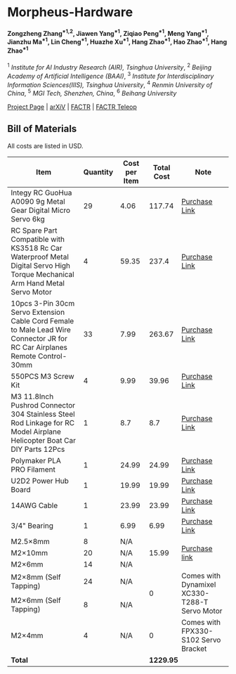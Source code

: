 # Morpheus-Hardware
#### Zongzheng Zhang<sup>\*1,2</sup>, Jiawen Yang<sup>\*1</sup>, Ziqiao Peng<sup>\*1</sup>, Meng Yang<sup>\*1</sup>, Jianzhu Ma<sup>\*1</sup>, Lin Cheng<sup>\*1</sup>, Huazhe Xu<sup>\*1</sup>, Hang Zhao<sup>\*1</sup>, Hao Zhao<sup>\*1</sup>, Hang Zhao<sup>\*1</sup>
<sup>1</sup> _Institute for AI Industry Research (AIR), Tsinghua University_, <sup>2</sup> _Beijing Academy of Artificial Intelligence (BAAI)_, <sup>3</sup> _Institute for Interdisciplinary Information Sciences(IIIS), Tsinghua University_, <sup>4</sup> _Renmin University of China_, <sup>5</sup> _MGI Tech, Shenzhen, China_, <sup>6</sup> _Beihang University_

[Project Page](https://jasonjzliu.com/factr/) | [arXiV](https://arxiv.org/abs/2502.17432) | [FACTR](https://github.com/RaindragonD/factr/) | [FACTR Teleop](https://github.com/RaindragonD/factr_teleop/) 


## Bill of Materials
All costs are listed in USD.
<table>
  <thead>
    <tr>
      <th>Item</th>
      <th>Quantity</th>
      <th>Cost per Item</th>
      <th>Total Cost</th>
      <th>Note</th>
    </tr>
  </thead>
  <tbody>
    <tr>
      <td>Integy RC GuoHua A0090 9g Metal Gear Digital Micro Servo 6kg</td>
      <td>29</td>
      <td>4.06</td>
      <td>117.74</td>
      <td><a href="https://www.amazon.com/Integy-Model-C30371-GuoHua-Digital/dp/B09CXFTQD5">Purchase Link</a></td>
    </tr>
    <tr>
      <td>RC Spare Part Compatible with KS3518 Rc Car Waterproof Metal Digital Servo High Torque Mechanical Arm Hand Metal Servo Motor</td>
      <td>4</td>
      <td>59.35</td>
      <td>237.4</td>
      <td><a href="https://www.amazon.com/Compatible-KS3518-Waterproof-Digital-Mechanical/dp/B0F5M32RWP/ref=sr_1_1?crid=1ZYFWMTZ673IX&dib=eyJ2IjoiMSJ9.-IVdW-9xaY5TRunRA-fOByCKFwmgexoFSscOU4XObak_OgGp7tPTxuHn8rTex6RdVW8ZzTqmt-93lmZKtKbQbg.OwY5YXJU8kzRU_SVa4rOSpwvaStMnNZica_KsrZkigQ&dib_tag=se&keywords=KS3518&qid=1746275568&sprefix=ks3518%2Caps%2C524&sr=8-1">Purchase Link</a></td>
    </tr>
    <tr>
      <td>10pcs 3-Pin 30cm Servo Extension Cable Cord Female to Male Lead Wire Connector JR for RC Car Airplanes Remote Control-30mm</td>
      <td>33</td>
      <td>7.99</td>
      <td>263.67</td>
      <td><a href="https://www.amazon.com/ACEIRMC-Extension-Connector-Airplanes-Control/dp/B0CQ4QKDF4/ref=sr_1_1?crid=3J3MP55GZNXLH&dib=eyJ2IjoiMSJ9.dJ_7icrl7y_zcruG1rNP4gqMaCfjh7ZtjSwXCe8N0OHYAU6RNconHDlLu6u522g7KnUTjhK2TPnz88rJc0_sPFffWlyGiBy5AzQJzvl6NPlW11uXoEdy47y66cfeZ5t5s2S1Y0jxeK_MCJawDdH71p8KJL639Gn7mTsfxt8Wqg8Xl4gZNXHwW9nznBM8SVITe45HqTYbllLpcY2Yv7PvEXAgQFDjfKzjzrL2GThyj0qEqy6UsxdYl_-s_Gz_DE7APEpsvnYgLSLngVwKopAfBFNPWn0Efgr-5bIizl3B5Vk.Cf0EkTrjzDuOPsP6g5Z1neA-BpsSIktmKU1wx2UKClY&dib_tag=se&keywords=10pcs%2B3-Pin%2B30cm%2BServo%2BExtension%2BCable%2BCord%2BFemale%2Bto%2BMale%2BLead%2BWire%2BConnector%2BJR%2Bfor%2BRC%2BCar%2BAirplanes%2BRemote%2BControl&qid=1746276797&sprefix=10pcs%2B3-pin%2B30cm%2Bservo%2Bextension%2Bcable%2Bcord%2Bfemale%2Bto%2Bmale%2Blead%2Bwire%2Bconnector%2Bjr%2Bfor%2Brc%2Bcar%2Bairplanes%2Bremote%2Bcontrol%2Caps%2C1007&sr=8-1&th=1">Purchase Link</a></td>
    </tr>
    <tr>
      <td>550PCS M3 Screw Kit</td>
      <td>4</td>
      <td>9.99</td>
      <td>39.96</td>
      <td><a href="https://www.amazon.com/Bemaka-550PCS-Washers-Assortment-Stainless/dp/B0D5CSSYGH/ref=sr_1_3?crid=3I297HCT5TOLQ&dib=eyJ2IjoiMSJ9.okmcfd6HyVTJIzNKNtB4FzL5gUiqx03RpjxbclyBtirWbdz31U-Z-v3emuozcGUyQDJRwp0pTkhCtpuRK8fNdjtT8qIjdSXJpyGl9snh0MtOGcIQ5Oyw5SdlZA_NJ3HUDntG66DobARBKUCOT_2a-YezcjxMEXg5pVeVdZmy71fjnJZHLODOjJkWR8oY4jG6iH3bhGh464G9uo_7DKZzt5LXcCVtQgG4aXnVEjOVzko.pzqDIS308TxAJsvm6v4tA4x-2eJg8bWnyruLxR_KITo&dib_tag=se&keywords=stainless%2Bsteel%2BM3%2Bscrew%2Band%2Bnut%2Bset&qid=1746276660&sprefix=stainless%2Bsteel%2Bm%2Bscrew%2Band%2Bnut%2Bset%2Caps%2C1258&sr=8-3&th=1">Purchase Link</a></td>
    </tr>
    <tr>
      <td>M3 11.8Inch Pushrod Connector 304 Stainless Steel Rod Linkage for RC Model Airplane Helicopter Boat Car DIY Parts 12Pcs</td>
      <td>1</td>
      <td>8.7</td>
      <td>8.7</td>
      <td><a href="https://www.amazon.com/11-8Inch-Connector-Stainless-Airplane-Helicopter/dp/B0BGQZK6HK/ref=sr_1_23?crid=QHSI5URBI5JS&dib=eyJ2IjoiMSJ9.-ax7qPa1otcitqggRyWXTn02V6ZPnFc4uqnrqz9O4VZgzbX7-5i4P50RrUKAmow5y1Qh6wpUXeQsCUiv9W3dFm3cRL3Scp-A8RJLKOf8uj_sXItyp1Fy-4dMFJIoM04ByhcYcR_R_fEx6FSSV1IdSSeXZkIN2gzhUIfa1HHuOFgY_3IFONvTkeuuSYr0DrNXi-RsjN3WkNp7M7kqG-9SM7IBglgPWzRfoQJpWobHB6kYZEFKoz9Aw3QuSSBmYY56v8raTvlF_8RSwhty4TbdilMAflaR52zxv0_t8wsg9Fk.MvZ9FppJ4VbCLlSVitCV5iMmOueTRuOlBq1PQqXHzXY&dib_tag=se&keywords=RC%2Bpush%2Brod&qid=1746278638&sprefix=crank%2Bairplane%2Bmodel%2Caps%2C1709&sr=8-23&th=1">Purchase Link</a></td>
    </tr>
    <tr>
      <td>Polymaker PLA PRO Filament</td>
      <td>1</td>
      <td>24.99</td>
      <td>24.99</td>
      <td><a href="https://www.amazon.com/dp/B099KS2PDW?ref_=cm_sw_r_cp_ud_dp_9TYAHY4XBF45WRGQJGQ6">Purchase Link</a></td>
    </tr>
    <tr>
      <td>U2D2 Power Hub Board</td>
      <td>1</td>
      <td>19.99</td>
      <td>19.99</td>
      <td><a href="https://www.robotis.us/u2d2-power-hub-board-set/">Purchase Link</a></td>
    </tr>
    <tr>
      <td>14AWG Cable</td>
      <td>1</td>
      <td>23.99</td>
      <td>23.99</td>
      <td><a href="https://www.amazon.com/dp/B088RDY284?ref_=cm_sw_r_cp_ud_dp_4ESS07CK5QSXK185XQEP&th=1">Purchase Link</a></td>
    </tr>
    <tr>
      <td>3/4" Bearing</td>
      <td>1</td>
      <td>6.99</td>
      <td>6.99</td>
      <td><a href="https://www.amazon.com/4-Pack-Bearings-Carbon-Steel-Wheelbarrows/dp/B0CFDNP445/ref=sr_1_2?crid=3QXEH16NYBJGQ&dib=eyJ2IjoiMSJ9.jLM5L_XNofXQklP0kRHnPt8LGL6NuiKPEHHiVxTCyfUfOsQ5qNZ7GVdyFu1mDotvHbejkU1ovy6yEyvpFNjpWS1tf3fDiWFq0lLgVT_CcyzjF7vLIIKvLUbKS-6ok-9R1AXcctPpIOaShRQtsYmAKB_cU1WkcZ8W-ACOYvSg27uVsINf2k5rtAG9Ule0wtRNnivmLloOwH6rdGlLvfKIiV3ONQ3l1DMrCH5OdQ785Ak.pYQImWW40-qGdc7W5adEhTWtXsq7y0TBbNxKT9d6mvM&dib_tag=se&keywords=bearing%2B1%2F4%22%2Bwheelbarrow&qid=1743356760&sprefix=bearing%2B1%2F4%2Bwheelbarro%2Caps%2C211&sr=8-2&th=1">Purchase Link</a></td>
    </tr>
    <tr>
      <td>M2.5×8mm</td>
      <td>8</td>
      <td>N/A</td>
      <td rowspan="3">15.99</td>
      <td rowspan="3"><a href="https://www.amazon.com/NINDEJIN-Replacement-Computer-Miniature-Motherboard/dp/B08KXS2MWG/ref=sr_1_1_sspa?crid=2NVAZ4XAN3O2&dib=eyJ2IjoiMSJ9.zde0Rrsf9T_7G-uo4dB6ABc6Cjwvtn542RfotcCrKrvpyQYxphB2EbQjEGTwsP08d7CWl00KmjDuJVFQuNHbIIAsjCoZxKU18TIXQaUP0ppWkQ1_5fL0NkLm3Mh10ewzyIW7jZCWb1FwOIBS_z9TbihBJoMqb5w9ItBB6gfShFHpLh9SVrCVhgXAz1OMf267YAx96847NO0FVyXY-bVjf9nRCJ_H4A4Nu8NXlNcJuuOdfWL4aOTaJuMJ-JOWHS35A6DqghFqOu6hpEB25G5oNmd0JRcxPBfdSdNfHTtmDCE.izhqmXalArYdqS6Ag_oHXnGNkeLCB_QZmpLKuypHcD4&dib_tag=se&keywords=m2%2Bm2.5%2Bkit&qid=1743277446&s=industrial&sprefix=m2%2Bm2.5%2Bki%2Cindustrial%2C83&sr=1-1-spons&sp_csd=d2lkZ2V0TmFtZT1zcF9hdGY&th=1">Purchase link</a></td>
    </tr>
    <tr>
      <td>M2×10mm</td>
      <td>20</td>
      <td>N/A</td>
    </tr>
    <tr>
      <td>M2×6mm</td>
      <td>14</td>
      <td>N/A</td>
    </tr>
    <tr>
      <td>M2×8mm (Self Tapping)</td>
      <td>24</td>
      <td>N/A</td>
      <td rowspan="2">0</td>
      <td rowspan="2">Comes with Dynamixel XC330-T288-T Servo Motor</td>
    </tr>
    <tr>
      <td>M2×6mm (Self Tapping)</td>
      <td>8</td>
      <td>N/A</td>
    </tr>
    <tr>
      <td>M2×4mm</td>
      <td>4</td>
      <td>N/A</td>
      <td>0</td>
      <td>Comes with FPX330-S102 Servo Bracket</td>
    </tr>
    <tr>
      <td colspan="3"><b>Total</b></td>
      <td colspan="2"><b>1229.95</b></td>
    </tr>
  </tbody>
</table>
